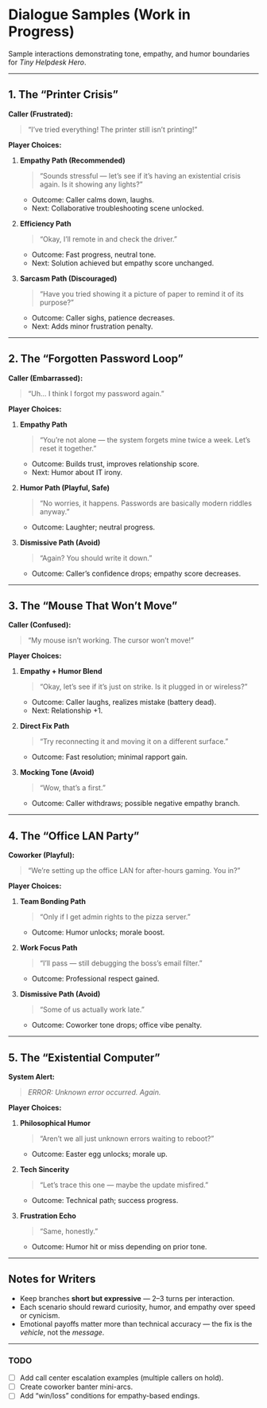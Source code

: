 # Dialogue Samples (Work in Progress)

Sample interactions demonstrating tone, empathy, and humor boundaries for _Tiny Helpdesk Hero_.

---

## 1. The “Printer Crisis”

**Caller (Frustrated):**

> “I’ve tried everything! The printer still isn’t printing!”

**Player Choices:**

1. **Empathy Path (Recommended)**

   > “Sounds stressful — let’s see if it’s having an existential crisis again. Is it showing any lights?”

   - Outcome: Caller calms down, laughs.
   - Next: Collaborative troubleshooting scene unlocked.

2. **Efficiency Path**

   > “Okay, I’ll remote in and check the driver.”

   - Outcome: Fast progress, neutral tone.
   - Next: Solution achieved but empathy score unchanged.

3. **Sarcasm Path (Discouraged)**
   > “Have you tried showing it a picture of paper to remind it of its purpose?”
   - Outcome: Caller sighs, patience decreases.
   - Next: Adds minor frustration penalty.

---

## 2. The “Forgotten Password Loop”

**Caller (Embarrassed):**

> “Uh… I think I forgot my password again.”

**Player Choices:**

1. **Empathy Path**

   > “You’re not alone — the system forgets mine twice a week. Let’s reset it together.”

   - Outcome: Builds trust, improves relationship score.
   - Next: Humor about IT irony.

2. **Humor Path (Playful, Safe)**

   > “No worries, it happens. Passwords are basically modern riddles anyway.”

   - Outcome: Laughter; neutral progress.

3. **Dismissive Path (Avoid)**
   > “Again? You should write it down.”
   - Outcome: Caller’s confidence drops; empathy score decreases.

---

## 3. The “Mouse That Won’t Move”

**Caller (Confused):**

> “My mouse isn’t working. The cursor won’t move!”

**Player Choices:**

1. **Empathy + Humor Blend**

   > “Okay, let’s see if it’s just on strike. Is it plugged in or wireless?”

   - Outcome: Caller laughs, realizes mistake (battery dead).
   - Next: Relationship +1.

2. **Direct Fix Path**

   > “Try reconnecting it and moving it on a different surface.”

   - Outcome: Fast resolution; minimal rapport gain.

3. **Mocking Tone (Avoid)**
   > “Wow, that’s a first.”
   - Outcome: Caller withdraws; possible negative empathy branch.

---

## 4. The “Office LAN Party”

**Coworker (Playful):**

> “We’re setting up the office LAN for after-hours gaming. You in?”

**Player Choices:**

1. **Team Bonding Path**

   > “Only if I get admin rights to the pizza server.”

   - Outcome: Humor unlocks; morale boost.

2. **Work Focus Path**

   > “I’ll pass — still debugging the boss’s email filter.”

   - Outcome: Professional respect gained.

3. **Dismissive Path (Avoid)**
   > “Some of us actually work late.”
   - Outcome: Coworker tone drops; office vibe penalty.

---

## 5. The “Existential Computer”

**System Alert:**

> _ERROR: Unknown error occurred. Again._

**Player Choices:**

1. **Philosophical Humor**

   > “Aren’t we all just unknown errors waiting to reboot?”

   - Outcome: Easter egg unlocks; morale up.

2. **Tech Sincerity**

   > “Let’s trace this one — maybe the update misfired.”

   - Outcome: Technical path; success progress.

3. **Frustration Echo**
   > “Same, honestly.”
   - Outcome: Humor hit or miss depending on prior tone.

---

## Notes for Writers

- Keep branches **short but expressive** — 2–3 turns per interaction.
- Each scenario should reward curiosity, humor, and empathy over speed or cynicism.
- Emotional payoffs matter more than technical accuracy — the fix is the _vehicle_, not the _message_.

---

### TODO

- [ ] Add call center escalation examples (multiple callers on hold).
- [ ] Create coworker banter mini-arcs.
- [ ] Add “win/loss” conditions for empathy-based endings.
